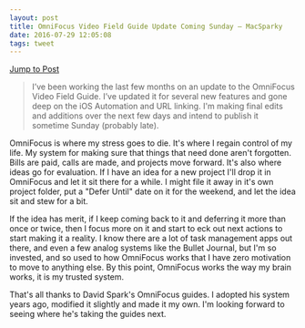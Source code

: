 ```yaml
---
layout: post
title: OmniFocus Video Field Guide Update Coming Sunday — MacSparky
date: 2016-07-29 12:05:08
tags: tweet
---
```

[Jump to Post](http://macsparky.com/blog/2016/7/omnifocus-video-field-guide-update-coming-sunday)

>I’ve been working the last few months on an update to the OmniFocus Video Field Guide. I’ve updated it for several new features and gone deep on the iOS Automation and URL linking. I'm making final edits and additions over the next few days and intend to publish it sometime Sunday (probably late).

OmniFocus is where my stress goes to die. It's where I regain control of my life. My system for making sure that things that need done aren't forgotten. Bills are paid, calls are made, and projects move forward. It's also where ideas go for evaluation. If I have an idea for a new project I'll drop it in OmniFocus and let it sit there for a while. I might file it away in it's own project folder, put a "Defer Until" date on it for the weekend, and let the idea sit and stew for a bit. 

If the idea has merit, if I keep coming back to it and deferring it more than once or twice, then I focus more on it and start to eck out next actions to start making it a reality. I know there are a lot of task management apps out there, and even a few analog systems like the Bullet Journal, but I'm so invested, and so used to how OmniFocus works that I have zero motivation to move to anything else. By this point, OmniFocus works the way my brain works, it is my trusted system. 

That's all thanks to David Spark's OmniFocus guides. I adopted his system years ago, modified it slightly and made it my own. I'm looking forward to seeing where he's taking the guides next. 
